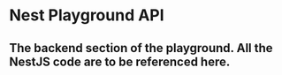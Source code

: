 # Nest Playground API

## The backend section of the playground. All the NestJS code are to be referenced here.

